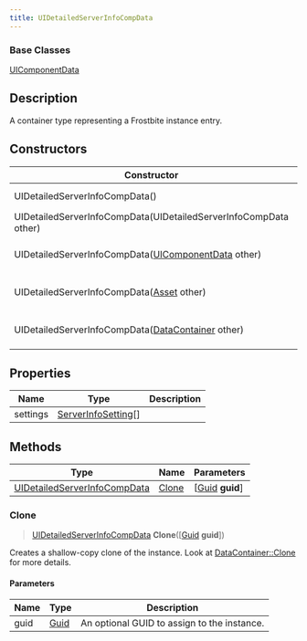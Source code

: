```yaml
---
title: UIDetailedServerInfoCompData
---
```

### Base Classes

[UIComponentData](UIComponentData)

## Description

A container type representing a Frostbite instance entry.

## Constructors

| Constructor                                                                             | Description                                                                                                                                     |
| --------------------------------------------------------------------------------------- | ----------------------------------------------------------------------------------------------------------------------------------------------- |
| UIDetailedServerInfoCompData()                                                          | Create a new instance of this container type.                                                                                                   |
| UIDetailedServerInfoCompData(UIDetailedServerInfoCompData other)                        | Create a reference copy of an instance of the same type.                                                                                        |
| UIDetailedServerInfoCompData([UIComponentData](UIComponentData) other)                  | Upcast an instance of type [UIComponentData](UIComponentData) to [UIDetailedServerInfoCompData](UIDetailedServerInfoCompData).                  |
| UIDetailedServerInfoCompData([Asset](Asset) other)                                      | Upcast an instance of type [Asset](Asset) to [UIDetailedServerInfoCompData](UIDetailedServerInfoCompData).                                      |
| UIDetailedServerInfoCompData([DataContainer](/vext/ref/shared/class/datacontainer) other) | Upcast an instance of type [DataContainer](/vext/ref/shared/class/datacontainer) to [UIDetailedServerInfoCompData](UIDetailedServerInfoCompData). |

## Properties

| Name     | Type                                       | Description |
| -------- | ------------------------------------------ | ----------- |
| settings | [ServerInfoSetting](ServerInfoSetting)\[\] |             |

## Methods

| Type                                                         | Name            | Parameters                                     |
| ------------------------------------------------------------ | --------------- | ---------------------------------------------- |
| [UIDetailedServerInfoCompData](UIDetailedServerInfoCompData) | [Clone](#clone) | \[[Guid](/vext/ref/shared/class/guid) **guid**\] |

### Clone

> [UIDetailedServerInfoCompData](UIDetailedServerInfoCompData) **Clone**(\[[Guid](/vext/ref/shared/class/guid) **guid**\])

Creates a shallow-copy clone of the instance. Look at [DataContainer::Clone](/vext/ref/shared/class/datacontainer#clone) for more details.

#### Parameters

| Name | Type         | Description                                 |
| ---- | ------------ | ------------------------------------------- |
| guid | [Guid](Guid) | An optional GUID to assign to the instance. |
